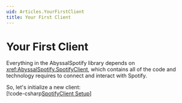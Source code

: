 ```yaml
---
uid: Articles.YourFirstClient
title: Your First Client
---
```


# Your First Client
Everything in the AbyssalSpotify library depends on <xref:AbyssalSpotify.SpotifyClient>, which contains all of the code and technology requires to connect and interact with Spotify.  
  
So, let's initialize a new client:  
[!code-csharp[SpotifyClient Setup](../samples/introduction/init_client.cs)]  